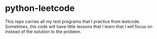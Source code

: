 # python-leetcode
This repo carries all my test programs that I practice from leetcode.
Sometimes, the code will have little lessons that I learn that I will focus on instead of the solution to the problem. 
